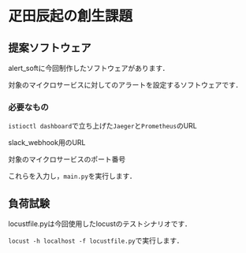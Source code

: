 # 疋田辰起の創生課題
## 提案ソフトウェア
alert_softに今回制作したソフトウェアがあります．

対象のマイクロサービスに対してのアラートを設定するソフトウェアです．


### 必要なもの
`istioctl dashboard`で立ち上げた`Jaeger`と`Prometheus`のURL

slack_webhook用のURL

対象のマイクロサービスのポート番号

これらを入力し，`main.py`を実行します．

## 負荷試験
locustfile.pyは今回使用したlocustのテストシナリオです．

`locust -h localhost -f locustfile.py`で実行します．
